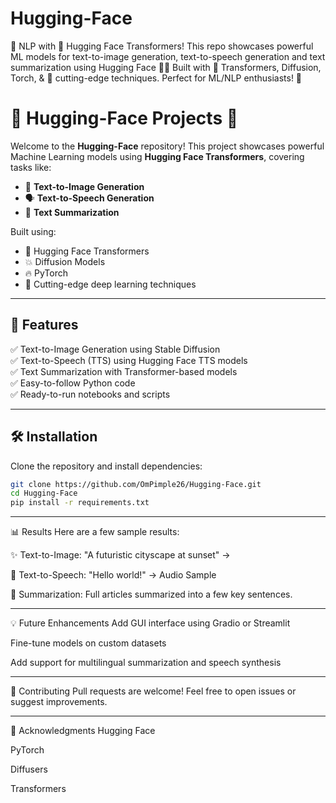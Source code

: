 # Hugging-Face
🚀 NLP with 🤗 Hugging Face Transformers! This repo showcases powerful ML models for text-to-image generation, text-to-speech generation and text summarization using Hugging Face 🤖✨ Built with 🧠 Transformers, Diffusion, Torch, &amp; 🤯 cutting-edge techniques. Perfect for ML/NLP enthusiasts! 🌟

# 🤗 Hugging-Face Projects 🚀

Welcome to the **Hugging-Face** repository! This project showcases powerful Machine Learning models using **Hugging Face Transformers**, covering tasks like:

- 🎨 **Text-to-Image Generation**
- 🗣️ **Text-to-Speech Generation**
- 📄 **Text Summarization**

Built using:
- 🤖 Hugging Face Transformers
- 💥 Diffusion Models
- 🔥 PyTorch
- 🤯 Cutting-edge deep learning techniques

---

## 📌 Features

✅ Text-to-Image Generation using Stable Diffusion  
✅ Text-to-Speech (TTS) using Hugging Face TTS models  
✅ Text Summarization with Transformer-based models  
✅ Easy-to-follow Python code  
✅ Ready-to-run notebooks and scripts  

---

## 🛠️ Installation

Clone the repository and install dependencies:

```bash
git clone https://github.com/OmPimple26/Hugging-Face.git
cd Hugging-Face
pip install -r requirements.txt
```

---

📊 Results
Here are a few sample results:

✨ Text-to-Image: "A futuristic cityscape at sunset" →

🎤 Text-to-Speech: "Hello world!" → Audio Sample

📄 Summarization: Full articles summarized into a few key sentences.

---

💡 Future Enhancements
Add GUI interface using Gradio or Streamlit

Fine-tune models on custom datasets

Add support for multilingual summarization and speech synthesis

---

🤝 Contributing
Pull requests are welcome! Feel free to open issues or suggest improvements.

---

🙌 Acknowledgments
Hugging Face

PyTorch

Diffusers

Transformers
